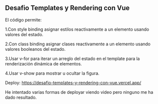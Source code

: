 ## Desafio Templates y Rendering con Vue

El código permite:

1.Con style binding asignar estilos reactivamente a un elemento usando valores
del estado.

2.Con class binding asignar clases reactivamente a un elemento usando valores
booleanos del estado.

3.Usar v-for para iterar un arreglo del estado en el template para la renderización
dinámica de elementos.

4.Usar v-show para mostrar u ocultar la figura.


Deploy:
https://desafio-templates-y-rendering-con-vue.vercel.app/

He intentado varias formas de deployar viendo video pero ninguno me ha dado resultado.